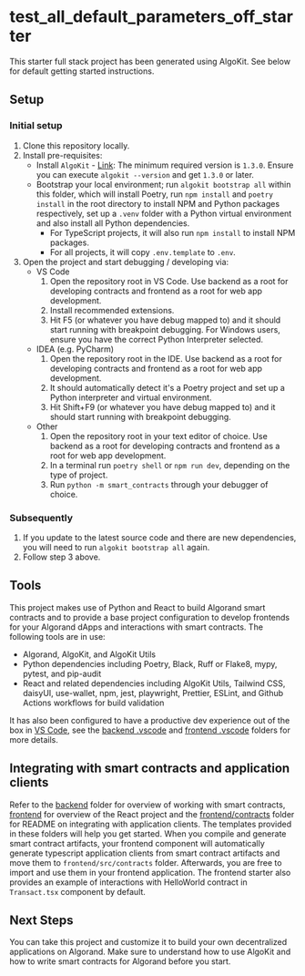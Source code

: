 # test_all_default_parameters_off_starter

This starter full stack project has been generated using AlgoKit. See below for default getting started instructions.

## Setup

### Initial setup

1. Clone this repository locally.
2. Install pre-requisites:
   - Install `AlgoKit` - [Link](https://github.com/algorandfoundation/algokit-cli#install): The minimum required version is `1.3.0`. Ensure you can execute `algokit --version` and get `1.3.0` or later.
   - Bootstrap your local environment; run `algokit bootstrap all` within this folder, which will install Poetry, run `npm install` and `poetry install` in the root directory to install NPM and Python packages respectively, set up a `.venv` folder with a Python virtual environment and also install all Python dependencies.
     - For TypeScript projects, it will also run `npm install` to install NPM packages.
     - For all projects, it will copy `.env.template` to `.env`.
3. Open the project and start debugging / developing via:
   - VS Code
     1. Open the repository root in VS Code. Use backend as a root for developing contracts and frontend as a root for web app development.
     2. Install recommended extensions.
     3. Hit F5 (or whatever you have debug mapped to) and it should start running with breakpoint debugging. For Windows users, ensure you have the correct Python Interpreter selected.
   - IDEA (e.g. PyCharm)
     1. Open the repository root in the IDE. Use backend as a root for developing contracts and frontend as a root for web app development.
     2. It should automatically detect it's a Poetry project and set up a Python interpreter and virtual environment.
     3. Hit Shift+F9 (or whatever you have debug mapped to) and it should start running with breakpoint debugging.
   - Other
     1. Open the repository root in your text editor of choice. Use backend as a root for developing contracts and frontend as a root for web app development.
     2. In a terminal run `poetry shell` or `npm run dev`, depending on the type of project.
     3. Run `python -m smart_contracts` through your debugger of choice.

### Subsequently

1. If you update to the latest source code and there are new dependencies, you will need to run `algokit bootstrap all` again.
2. Follow step 3 above.

## Tools

This project makes use of Python and React to build Algorand smart contracts and to provide a base project configuration to develop frontends for your Algorand dApps and interactions with smart contracts. The following tools are in use:

- Algorand, AlgoKit, and AlgoKit Utils
- Python dependencies including Poetry, Black, Ruff or Flake8, mypy, pytest, and pip-audit
- React and related dependencies including AlgoKit Utils, Tailwind CSS, daisyUI, use-wallet, npm, jest, playwright, Prettier, ESLint, and Github Actions workflows for build validation

It has also been configured to have a productive dev experience out of the box in [VS Code](https://code.visualstudio.com/), see the [backend .vscode](./backend/.vscode) and [frontend .vscode](./frontend/.vscode) folders for more details.

## Integrating with smart contracts and application clients

Refer to the [backend](backend/README.md) folder for overview of working with smart contracts, [frontend](frontend/README.md) for overview of the React project and the [frontend/contracts](frontend/src/contracts/README.md) folder for README on integrating with application clients. The templates provided in these folders will help you get started.
When you compile and generate smart contract artifacts, your frontend component will automatically generate typescript application clients from smart contract artifacts and move them to `frontend/src/contracts` folder. Afterwards, you are free to import and use them in your frontend application. The frontend starter also provides an example of interactions with HelloWorld contract in `Transact.tsx` component by default.

## Next Steps

You can take this project and customize it to build your own decentralized applications on Algorand. Make sure to understand how to use AlgoKit and how to write smart contracts for Algorand before you start.
